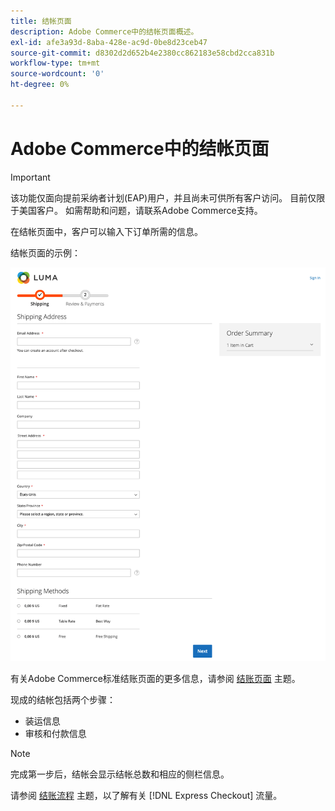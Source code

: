 ```yaml
---
title: 结帐页面
description: Adobe Commerce中的结帐页面概述。
exl-id: afe3a93d-8aba-428e-ac9d-0be8d23ceb47
source-git-commit: d8302d2d652b4e2380cc862183e58cbd2cca831b
workflow-type: tm+mt
source-wordcount: '0'
ht-degree: 0%

---
```


# Adobe Commerce中的结帐页面

>[!IMPORTANT]
>
> 该功能仅面向提前采纳者计划(EAP)用户，并且尚未可供所有客户访问。 目前仅限于美国客户。 如需帮助和问题，请联系Adobe Commerce支持。

在结帐页面中，客户可以输入下订单所需的信息。

结帐页面的示例：

![结帐页面](../assets/checkout-page.png)

有关Adobe Commerce标准结账页面的更多信息，请参阅 [结账页面](https://docs.magento.com/user-guide/quick-tour/checkout-page.html) 主题。

现成的结帐包括两个步骤：

- 装运信息
- 审核和付款信息

>[!NOTE]
>
> 完成第一步后，结帐会显示结帐总数和相应的侧栏信息。

请参阅 [结账流程](../express-checkout/onboarding.md) 主题，以了解有关 [!DNL Express Checkout] 流量。
